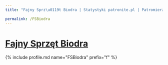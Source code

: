 ```yaml
---
title: "Fajny Sprz\u0119t Biodra | Statystyki patronite.pl | Patromierz"

permalink: /FSBiodra
---
```


# [Fajny Sprzęt Biodra](https://patronite.pl/FSBiodra)

{% include profile.md name="FSBiodra" prefix="f" %}
